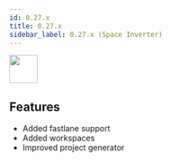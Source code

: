```yaml
---
id: 0.27.x
title: 0.27.x
sidebar_label: 0.27.x (Space Inverter)
---
```


<img src="https://renative.org/img/ic_notes.png" width=50 height=50 />

## Features

- Added fastlane support
- Added workspaces
- Improved project generator
